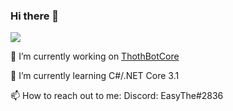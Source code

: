 ### Hi there 👋
![](https://komarev.com/ghpvc/?username=your-github-username&color=green)

 🔭 I’m currently working on [ThothBotCore](https://github.com/EasyThe/ThothBotCore)
 
 🌱 I’m currently learning C#/.NET Core 3.1
 
 📫 How to reach out to me: Discord: EasyThe#2836

